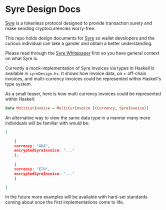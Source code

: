 # Syre Design Docs

[Syre](https://syre.io) is a tokenless protocol designed to provide transaction surety and make sending cryptocurrencies worry-free.

This repo holds design documents for [Syre](https://syre.io) so wallet developers and the curious individual can take a gander and obtain a better understanding.

Please read through the [Syre Whitepaper](https://syre.io/syre-whitepaper.pdf) first so you have general context on what Syre is.

Currently a mock-implementation of Syre Invoices via types in Haskell is available in `syreDesign.hs`. It shows how invoice data, on + off-chain invoices, and multi-currency invoices could be represented within Haskell's type system. 

As a small teaser, here is how multi currency invoices could be represented within Haskell:

```haskell
data MultiCurInvoice = MultiCurInvoice [(Currency, SyreInvoice)]

```

An alternative way to view the same data type in a manner many more individuals will be familiar with would be:

```json
[

    {
    currency: "ADA",
    encryptedSyreInvoice: "..."
    },
    
    {
    currency: "ETH",
    encryptedSyreInvoice: "..."
    }

]
```

In the future more examples will be available with hard-set standards coming about once the first implementations come to life.